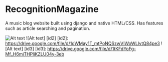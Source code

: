 # RecognitionMagazine

A music blog website built using django and native HTML/CSS. Has features such as article searching and pagination. 

![Alt text](https://drive.google.com/file/d/1U0njWeroK6dcPs_xkkpItlso4iLUTrHm)
![Alt text] [id2]
[id2]: https://drive.google.com/file/d/1dWMay1T_mtPoNQSzwVIWoWLlvtQ84pe3
![Alt text] [id3]
[id3]: https://drive.google.com/file/d/1tKFdYoFg-Mf_H6miTHPliKZLU04y-3eb
